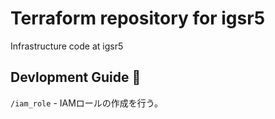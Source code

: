 # Terraform repository for igsr5
Infrastructure code at igsr5
## Devlopment Guide 📝

`/iam_role` - IAMロールの作成を行う。
